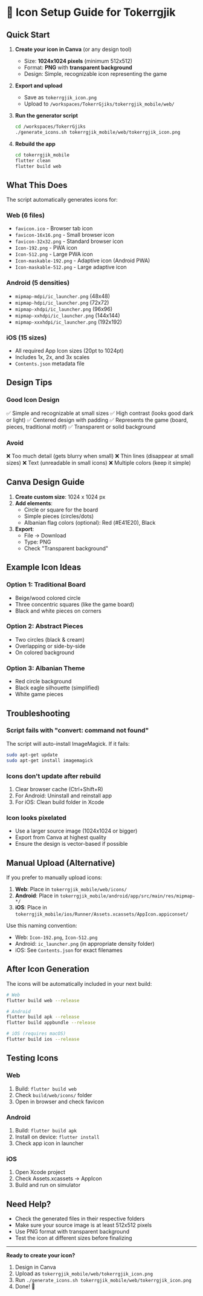 # 🎨 Icon Setup Guide for Tokerrgjik

## Quick Start

1. **Create your icon in Canva** (or any design tool)
   - Size: **1024x1024 pixels** (minimum 512x512)
   - Format: **PNG** with **transparent background**
   - Design: Simple, recognizable icon representing the game

2. **Export and upload**
   - Save as `tokerrgjik_icon.png`
   - Upload to `/workspaces/TokerrGjiks/tokerrgjik_mobile/web/`

3. **Run the generator script**
   ```bash
   cd /workspaces/TokerrGjiks
   ./generate_icons.sh tokerrgjik_mobile/web/tokerrgjik_icon.png
   ```

4. **Rebuild the app**
   ```bash
   cd tokerrgjik_mobile
   flutter clean
   flutter build web
   ```

## What This Does

The script automatically generates icons for:

### Web (6 files)
- `favicon.ico` - Browser tab icon
- `favicon-16x16.png` - Small browser icon
- `favicon-32x32.png` - Standard browser icon
- `Icon-192.png` - PWA icon
- `Icon-512.png` - Large PWA icon
- `Icon-maskable-192.png` - Adaptive icon (Android PWA)
- `Icon-maskable-512.png` - Large adaptive icon

### Android (5 densities)
- `mipmap-mdpi/ic_launcher.png` (48x48)
- `mipmap-hdpi/ic_launcher.png` (72x72)
- `mipmap-xhdpi/ic_launcher.png` (96x96)
- `mipmap-xxhdpi/ic_launcher.png` (144x144)
- `mipmap-xxxhdpi/ic_launcher.png` (192x192)

### iOS (15 sizes)
- All required App Icon sizes (20pt to 1024pt)
- Includes 1x, 2x, and 3x scales
- `Contents.json` metadata file

## Design Tips

### Good Icon Design
✅ Simple and recognizable at small sizes
✅ High contrast (looks good dark or light)
✅ Centered design with padding
✅ Represents the game (board, pieces, traditional motif)
✅ Transparent or solid background

### Avoid
❌ Too much detail (gets blurry when small)
❌ Thin lines (disappear at small sizes)
❌ Text (unreadable in small icons)
❌ Multiple colors (keep it simple)

## Canva Design Guide

1. **Create custom size**: 1024 x 1024 px
2. **Add elements**:
   - Circle or square for the board
   - Simple pieces (circles/dots)
   - Albanian flag colors (optional): Red (#E41E20), Black
3. **Export**:
   - File → Download
   - Type: PNG
   - Check "Transparent background"

## Example Icon Ideas

### Option 1: Traditional Board
- Beige/wood colored circle
- Three concentric squares (like the game board)
- Black and white pieces on corners

### Option 2: Abstract Pieces
- Two circles (black & cream)
- Overlapping or side-by-side
- On colored background

### Option 3: Albanian Theme
- Red circle background
- Black eagle silhouette (simplified)
- White game pieces

## Troubleshooting

### Script fails with "convert: command not found"
The script will auto-install ImageMagick. If it fails:
```bash
sudo apt-get update
sudo apt-get install imagemagick
```

### Icons don't update after rebuild
1. Clear browser cache (Ctrl+Shift+R)
2. For Android: Uninstall and reinstall app
3. For iOS: Clean build folder in Xcode

### Icon looks pixelated
- Use a larger source image (1024x1024 or bigger)
- Export from Canva at highest quality
- Ensure the design is vector-based if possible

## Manual Upload (Alternative)

If you prefer to manually upload icons:

1. **Web**: Place in `tokerrgjik_mobile/web/icons/`
2. **Android**: Place in `tokerrgjik_mobile/android/app/src/main/res/mipmap-*/`
3. **iOS**: Place in `tokerrgjik_mobile/ios/Runner/Assets.xcassets/AppIcon.appiconset/`

Use this naming convention:
- Web: `Icon-192.png`, `Icon-512.png`
- Android: `ic_launcher.png` (in appropriate density folder)
- iOS: See `Contents.json` for exact filenames

## After Icon Generation

The icons will be automatically included in your next build:

```bash
# Web
flutter build web --release

# Android
flutter build apk --release
flutter build appbundle --release

# iOS (requires macOS)
flutter build ios --release
```

## Testing Icons

### Web
1. Build: `flutter build web`
2. Check `build/web/icons/` folder
3. Open in browser and check favicon

### Android
1. Build: `flutter build apk`
2. Install on device: `flutter install`
3. Check app icon in launcher

### iOS
1. Open Xcode project
2. Check Assets.xcassets → AppIcon
3. Build and run on simulator

## Need Help?

- Check the generated files in their respective folders
- Make sure your source image is at least 512x512 pixels
- Use PNG format with transparent background
- Test the icon at different sizes before finalizing

---

**Ready to create your icon?**
1. Design in Canva
2. Upload as `tokerrgjik_mobile/web/tokerrgjik_icon.png`
3. Run `./generate_icons.sh tokerrgjik_mobile/web/tokerrgjik_icon.png`
4. Done! 🎉
